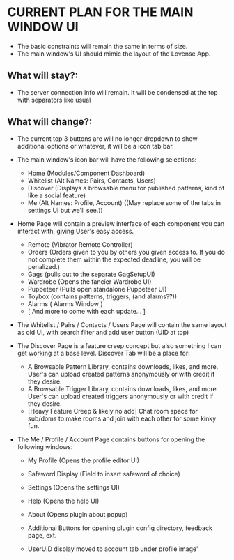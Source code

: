 # CURRENT PLAN FOR THE MAIN WINDOW UI

- The basic constraints will remain the same in terms of size.
- The main window's UI should mimic the layout of the Lovense App.


## What will stay?:
- The server connection info will remain. It will be condensed at the top with separators like usual

## What will change?:
- The current top 3 buttons are will no longer dropdown to show additional options or whatever, it will be a icon tab bar.
- The main window's icon bar will have the following selections:
    - Home (Modules/Component Dashboard)
    - Whitelist (Alt Names: Pairs, Contacts, Users)
    - Discover (Displays a browsable menu for published patterns, kind of like a social feature)
    - Me (Alt Names: Profile, Account) ((May replace some of the tabs in settings UI but we'll see.))



- Home Page will contain a preview interface of each component you can interact with, giving User's easy access.
    - Remote (Vibrator Remote Controller)
    - Orders (Orders given to you by others you given access to. If you do not complete them within the expected deadline, you will be penalized.)
    - Gags (pulls out to the separate GagSetupUI)
    - Wardrobe (Opens the fancier Wardrobe UI)
    - Puppeteer (Pulls open standalone Puppeteer UI)
    - Toybox (contains patterns, triggers, (and alarms??))
    - Alarms ( Alarms Window )
    - [ And more to come with each update... ]

- The Whitelist / Pairs / Contacts / Users Page will contain the same layout as old UI, with search filter and add user button (UID at top)

- The Discover Page is a feature creep concept but also something I can get working at a base level. Discover Tab will be a place for:
    - A Browsable Pattern Library, contains downloads, likes, and more. User's can upload created patterns anonymously or with credit if they desire.
    - A Browsable Trigger Library, contains downloads, likes, and more. User's can upload created triggers anonymously or with credit if they desire.
    - [Heavy Feature Creep & likely no add] Chat room space for sub/doms to make rooms and join with each other for some kinky fun.

- The Me / Profile / Account Page contains buttons for opening the following windows:
    - My Profile (Opens the profile editor UI)
    - Safeword Display (Field to insert safeword of choice)
    - Settings (Opens the settings UI)
    - Help (Opens the help UI)
    - About (Opens plugin about popup)
    - Additional Buttons for opening plugin config directory, feedback page, ext.

    - UserUID display moved to account tab under profile image'

